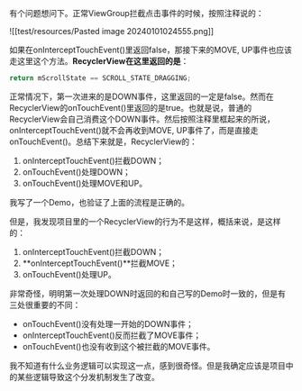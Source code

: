 有个问题想问下。正常ViewGroup拦截点击事件的时候，按照注释说的：

![[test/resources/Pasted image 20240101024555.png]]

如果在onInterceptTouchEvent()里返回false，那接下来的MOVE, UP事件也应该走这里这个方法。**RecyclerView在这里返回的是**：

```java
return mScrollState == SCROLL_STATE_DRAGGING;
```

正常情况下，第一次进来的是DOWN事件，这里返回的一定是false。然而在RecyclerView的onTouchEvent()里返回的是true。也就是说，普通的RecyclerView会自己消费这个DOWN事件。然后按照注释里框起来的所说，onInterceptTouchEvent()就不会再收到MOVE, UP事件了，而是直接走onTouchEvent()。总结下来就是，RecyclerView的：

1. onInterceptTouchEvent()拦截DOWN；
2. onTouchEvent()处理DOWN；
3. onTouchEvent()处理MOVE和UP。

我写了一个Demo，也验证了上面的流程是正确的。

但是，我发现项目里的一个RecyclerView的行为不是这样，概括来说，是这样的：

1. onInterceptTouchEvent()拦截DOWN；
2. **onInterceptTouchEvent()**拦截MOVE；
3. onTouchEvent()处理UP。

非常奇怪，明明第一次处理DOWN时返回的和自己写的Demo时一致的，但是有三处很重要的不同：

* onTouchEvent()没有处理一开始的DOWN事件；
* onInterceptTouchEvent()反而拦截了MOVE事件；
* onTouchEvent()也没有收到这个被拦截的MOVE事件。

我不知道有什么业务逻辑可以实现这一点，感到很奇怪。但是我确定应该是项目中的某些逻辑导致这个分发机制发生了改变。